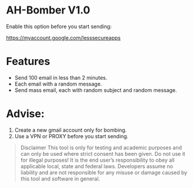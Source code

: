# AH-Bomber V1.0

Enable this option before you start sending:

https://myaccount.google.com/lesssecureapps

# Features
- Send 100 email in less than 2 minutes.
- Each email with a random message.
- Send mass email, each with random subject and random message.


# Advise:
1. Create a new gmail account only for bombing.
2. Use a VPN or PROXY before you start sending.

>Disclaimer
This tool is only for testing and academic purposes and can only be used where strict consent has been given. Do not use it for illegal purposes! It is the end user’s responsibility to obey all applicable local, state and federal laws. Developers assume no liability and are not responsible for any misuse or damage caused by this tool and software in general.
